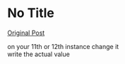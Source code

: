 # No Title

[Original Post](https://discourse.onlinedegree.iitm.ac.in/t/165959/270)

<p>on your 11th or 12th instance change it<br>
write the actual value</p>